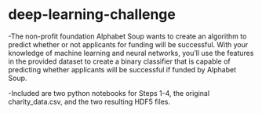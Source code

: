 # deep-learning-challenge

-The non-profit foundation Alphabet Soup wants to create an algorithm to predict whether or not applicants for
 funding will be successful. With your knowledge of machine learning and neural networks, you’ll use the features
 in the provided dataset to create a binary classifier that is capable of predicting whether applicants will be
 successful if funded by Alphabet Soup.

-Included are two python notebooks for Steps 1-4, the original charity_data.csv, and the two resulting HDF5 files.
